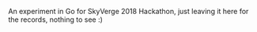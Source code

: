 An experiment in Go for SkyVerge 2018 Hackathon, just leaving it here for the records, nothing to see :)
